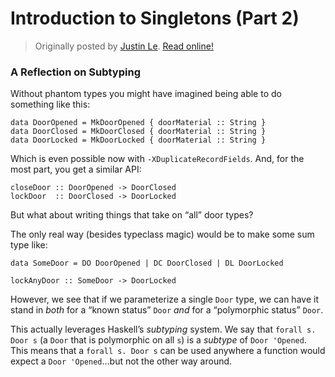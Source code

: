 Introduction to Singletons (Part 2)
===================================

> Originally posted by [Justin Le](https://blog.jle.im/).
> [Read online!](https://blog.jle.im/entry/introduction-to-singletons-2.html)

<!-- Ditching the Phantom -->
<!-- -------------------- -->
<!-- Now, sometimes we don't actually care about the state of the door in our type, -->
<!-- and we don't *want* the state of the door in its type.  Our `lockAnyDoor` -->
<!-- function earlier was an example. -->
<!-- We have a couple of options here --- first, we can create a new type -->
<!-- `SomeDoor`, that doesn't have the opened/closed status in its type, but rather -->
<!-- as a runtime value: -->
<!-- ```haskell -->
<!-- data SomeDoor = MkSomeDoor -->
<!--     { someDoorState    :: DoorState -->
<!--     , someDoorMaterial :: String -->
<!--     } -->
<!-- -- or, in GADT syntax -->
<!-- data SomeDoor :: Type where -->
<!--     MkSomeDoor :: -->
<!--       { someDoorState    :: DoorState -->
<!--       , someDoorMaterial :: String -->
<!--       } -> SomeDoor -->
<!-- ``` -->
<!-- We could have actually been using this type the entire time, if we didn't care -->
<!-- about type safety.  In the real world and in real applications, we might have -->
<!-- actually written `SomeDoor` *before* we ever thought about `Door` with a -->
<!-- phantom type.  It's definitely the more typical "standard" Haskell thing. -->
<!-- It's possible to "construct" this from our original typed `Door`, using a smart -->
<!-- constructor/conversion function: -->
<!-- ```haskell -->
<!-- fromDoor :: SingDS s -> Door s -> SomeDoor -->
<!-- fromDoor SOpened (UnsafeMkDoor m) = MkSomeDoor Opened m -->
<!-- formDoor SClosed (UnsafeMkDoor m) = MkSomeDoor Closed m -->
<!-- formDoor SLocked (UnsafeMkDoor m) = MkSomeDoor Locked m -->
<!-- ``` -->
<!-- ### SomeDoor to Door -->
<!-- Now, `SomeDoor` is great.  But because it's a completely different type, we -->
<!-- potentially have to write the same function for both `Door` and `SomeDoor`, -->
<!-- because they have different implementations.  For example: -->
<!-- ```haskell -->
<!-- closeSomeOpenedDoor :: SomeDoor -> Maybe SomeDoor -->
<!-- closeSomeOpenedDoor (MkSomeDoor Opened m) = Just (MkSomeDoor Closed m) -->
<!-- closeSomeOpenedDoor (MkSomeDoor Closed m) = Nothing -->
<!-- closeSomeOpenedDoor (MkSomeDoor Locked m) = Nothing -->
<!-- ``` -->
<!-- Wouldn't it be nice if we can *re-use* our original `closeDoor`?  This is a toy -->
<!-- example, and in real life, closing a door might have some complicated runtime -->
<!-- logic, and it'd be annoying to have to *re-implement* it for both `SomeDoor` -->
<!-- and `Door`. -->
<!-- #### Converting into an existential -->
<!-- One thing we can do is write a function to convert a `SomeDoor` into a `Door`, -->
<!-- so we can re-use our original `closeDoor`.  We'd convert our `SomeDoor` into a -->
<!-- `Door` to re-use our `closeDoor :: Door 'Opened -> Door 'Closed` on it if -->
<!-- possible! -->
<!-- However, going from `SomeDoor` to `Door s` is slightly trickier in Haskell than -->
<!-- going the other way around.  One trick we often use is a CPS-style existential -->
<!-- type. -->
<!-- The essential concept is that normal Haskell type variables are universally -->
<!-- qualified, meaning that the *caller* can pick how to instantiate `s`.  However, -->
<!-- we want a function where the *function* can pick the `s`, and the caller must -->
<!-- handle whatever `s` is given by the function: -->
<!-- ```haskell -->
<!-- withSomeDoor :: SomeDoor -> (forall s. SingDS s -> Door s -> r) -> r -->
<!-- withSomeDoor (MkSomeDoor Opened m) f = f SOpened (UnsafeMkDoor m) -->
<!-- withSomeDoor (MkSomeDoor Closed m) f = f SClosed (UnsafeMkDoor m) -->
<!-- withSomeDoor (MkSomeDoor Locked m) f = f SLocked (UnsafeMkDoor m) -->
<!-- ``` -->
<!-- Notice the funky CPS-like type signature of `withSomeDoor`.  To use -->
<!-- `withSomeDoor` and access the `Door`, you have to pass in a function to handle -->
<!-- *any possible `s`*.  And, as you can see, the function passed in might be given -->
<!-- an `SOpened`, an `SClosed`, or an `SLocked`.  It has to be able to handle all -->
<!-- three! -->
<!-- Here, we call `s` *existentially quantified*.  The `withSomeDoor` function gets -->
<!-- to pick which `s` to give `f`.  So, the `s` type variable is directly chosen by -->
<!-- the *function*, and not by the caller. -->
<!-- So we can implement `closeSomeOpenedDoor` (and even a `lockAnySomeDoor`) using this -->
<!-- conversion function: -->
<!-- ```haskell -->
<!-- closeSomeOpenedDoor :: SomeDoor -> Maybe (Door 'Closed) -->
<!-- closeSomeOpenedDoor sd = withSomeDoor sd $ \case -->
<!--     SOpened -> \d -> Just (closeDoor d) -->
<!--     SClosed -> \_ -> Nothing -->
<!--     SLocked -> \_ -> Nothing -->
<!-- lockAnySomeDoor :: SomeDoor -> Door 'Locked -->
<!-- lockAnySomeDoor sd = withSomeDoor sd $ \s d -> -->
<!--     lockAnyDoor s d -->
<!-- ``` -->
<!-- #### The Existential Datatype -->
<!-- However, there's another path we can take.  With the power of singletons, we -->
<!-- can actually implement `SomeDoor` *in terms of* `Door`, using an **existential -->
<!-- data type**: -->
<!-- ```haskell -->
<!-- -- using existential constructor syntax -->
<!-- data SomeDoor = forall s. MkSomeDoor (SingDS s) (Door s) -->
<!-- -- or, using GADT syntax (preferred) -->
<!-- !!!singletons/Door.hs "data SomeDoor ::" -->
<!-- ``` -->
<!-- `MkSomeDoor` is a constructor for an existential data type, meaning that the -->
<!-- data type "hides" a type variable `s`. -->
<!-- Hopefully you can see the similarities between our original `SomeDoor` and this -->
<!-- one. -->
<!-- ```haskell -->
<!-- -- Original type -->
<!-- data SomeDoor where -->
<!--     MkSomeDoor :: DoorState -> String -> SomeDoor -->
<!-- -- New existential type -->
<!-- data SomeDoor where -->
<!--     MkSomeDoor :: SingDS s  -> Door s -> SomeDoor -->
<!-- ``` -->
<!-- The key differences are: -->
<!-- *   Our first `SomeDoor` contains a `DoorState`, and this new `SomeDoor` -->
<!--     contains a `SingDS` (a *singleton* for the `DoorState`): -->
<!-- *   Our first `SomeDoor` contains essentially a re-implementation of the `Door` -->
<!--     type, but the new `SomeDoor` contains an actual `Door`, so we can re-use -->
<!--     functions on `Door`s. -->
<!-- In Haskell, existential data types are pretty nice, syntactically, to work -->
<!-- with.  For a comparison, let's re-implement our previous functions with our new -->
<!-- data type: -->
<!-- ```haskell -->
<!-- !!!singletons/Door.hs "closeSomeOpenedDoor ::" "lockAnySomeDoor ::" -->
<!-- ``` -->
<!-- Much more convenient, because *we already have a `Door`!*  And we don't have to -->
<!-- re-implement one like we did for our original `SomeDoor` -- all of our original -->
<!-- code works directly! -->
<!-- It's important to remember that our original separate-implementation `SomeDoor` -->
<!-- is, functionally, identical to the new code-reusing `Door`.  The reason why -->
<!-- they are the same is that *having an existentially quantified singleton is the -->
<!-- same as having a value of the corresponding type.*  Having an existentially -->
<!-- quantified `SingDS s` is *the same as* having a value of type `DoorState`. -->
<!-- If they're identical, why use a `SingDS` or the new `SomeDoor` at all?  One -->
<!-- main reason (besides allowing code-reuse) is that *using the singleton lets us -->
<!-- recover the type*.  Essentially, a `SingDS s` not only contains whether it is -->
<!-- Opened/Closed/Locked...it contains it in a way that GHC can use to *bring it -->
<!-- all back* to the type level. -->
<!-- Basically, `SingDS` allows us to re-use our original `Door s` implementation, -->
<!-- because we store both the `Door`...*and* the `s` at the type level.  You should -->
<!-- read it as storing `s` and `Door s`, together, at runtime.  It also lets GHC -->
<!-- *check* our implementations, to help ensure that they are correct, because you -->
<!-- maintain the `s` at the type level. -->
<!-- #### Some Lingo -->
<!-- In the language of dependently typed programming, we call `SomeDoor` a -->
<!-- **dependent sum**, because you can imagine it basically as: -->
<!-- ```haskell -->
<!-- data SomeDoor = SDOpened (Door 'Opened) -->
<!--               | SDClosed (Door 'Closed) -->
<!--               | SDLocked (Door 'Locked) -->
<!-- ``` -->
<!-- A three-way sum between a `Door 'Opened`, a `Door 'Closed`, and a `Door -->
<!-- 'Locked`, essentially.  If you have a `SomeDoor`, it's *either* an opened door, -->
<!-- a closed door, or a locked door.  Try looking at this new `SomeDoor` until you -->
<!-- realize that this type is the same type as the previous `SomeDoor`! -->
<!-- You might also see `SomeDoor` called a **dependent pair**, because it's -->
<!-- basically an existentially quantified tuple of the type (the `s`, witnessed by -->
<!-- the `SingDS s`) with a value (the `Door s`). -->
<!-- ### Types at Runtime -->
<!-- With this last tool, we finally have enough to build a function to "make" a -->
<!-- door with the status unknown until runtime: -->
<!-- ```haskell -->
<!-- !!!singletons/Door.hs "mkSomeDoor ::" -->
<!-- ``` -->
<!-- ```haskell -->
<!-- ghci> let mySomeDoor = mkSomeDoor Opened "Birch" -->
<!-- ghci> :t mySomeDoor -->
<!-- SomeDoor -->
<!-- ghci> putStrLn $ case mySomeDoor of -->
<!--         MkSomeDoor SOpened _ -> "mySomeDoor was opened!" -->
<!--         MkSomeDoor SClosed _ -> "mySomeDoor was closed!" -->
<!--         MkSomeDoor SLocked _ -> "mySomeDoor was locked!" -->
<!-- mySomeDoor was opened! -->
<!-- ``` -->
<!-- Using `mkSomeDoor`, we can truly pass in a `DoorState` that we generate at -->
<!-- runtime (from IO, or a user prompt, or a configuration file, maybe), and create -->
<!-- a `Door` based on it. -->
<!-- Take *that*, type erasure! :D -->
<!-- We could even directly return a `Door` with an existentially quantified door -->
<!-- status in CPS style: -->
<!-- ```haskell -->
<!-- withDoor :: DoorState -> String -> (forall s. SingDS s -> Door s -> r) -> r -->
<!-- withDoor s m f = case s of -->
<!--     Opened -> f SOpened (UnsafeMkDoor m) -->
<!--     Closed -> f SClosed (UnsafeMkDoor m) -->
<!--     Locked -> f SLocked (UnsafeMkDoor m) -->
<!-- ``` -->
<!-- ```haskell -->
<!-- ghci> withDoor Opened "Birch" $ \s d -> case s of -->
<!--          SOpened -> "Opened door!" -->
<!--          SClosed -> "Closed door!" -->
<!--          SLocked -> "Locked door!" -->
<!-- Opened door! -->
<!-- ``` -->
<!-- This allows us to *truly* directly generate a `Door s` with an `s` that can -->
<!-- vary at runtime. -->
<!-- #### Reification -->
<!-- The general pattern we are exploiting here is called **reification** -- we're -->
<!-- taking a dynamic run-time value, and lifting it to the type level as a type -->
<!-- (here, the type variable `s`).  You can think of reification as the opposite of -->
<!-- reflection, and imagine the two as being the "gateway" between the type-safe -->
<!-- and unsafe world.  In the dynamic world of a `DoorState` value, you have no -->
<!-- type safety.  You live in the world of `SomeDoor`, `closeSomeOpenedDoor`, -->
<!-- `lockAnySomeDoor`, etc.  But, you can *reify* your `DoorState` value to a *type*, and -->
<!-- enter the type-safe world of `Door s`, `closeDoor`, `lockDoor`, and -->
<!-- `lockAnyDoor`. -->
<!-- It might be more meaningful then to write a direct reification function for our -->
<!-- `DoorState`, in CPS style.  Then, we can actually write our `withDoor` in terms -->
<!-- of it! -->
<!-- ```haskell -->
<!-- !!!singletons/Door.hs "withDoorState ::" "withDoor ::" -->
<!-- ``` -->
<!-- ## Sing -->
<!-- *   `toSing :: DoorState -> SomeSing DoorState` takes us from values to their -->
<!--     (existentially quantified) singletons -->
<!--     ```haskell -->
<!--     ghci> let s = toSing Opened -->
<!--     ghci> :t s -->
<!--     s :: SomeSing DoorState -->
<!--     ghci> putStrLn $ case s of -->
<!--             SomeSing SOpened -> "Opened." -->
<!--             SomeSing SClosed -> "SClosed." -->
<!--             SomeSing SLocked -> "SLocked." -->
<!--     "Opened." -->
<!--     ``` -->
<!--     `SomeSing` is like `SomeDoor` in that it is an existentially quantified -->
<!--     singleton: -->
<!--     ```haskell -->
<!--     data SomeSing DoorState :: Type where -->
<!--         SomeSing :: Sing s -> SomeSing DoorState -->
<!--     -- or, more accurately, since `SomeSing` is polykinded -->
<!--     data SomeSing :: k -> Type where -->
<!--         SomeSing :: Sing (a :: k) -> SomeSing k -->
<!--     ``` -->
<!-- 3.  Implement `withSomeDoor` for the existentially quantified `SomeDoor` type. -->
<!--     ```haskell -->
<!--     !!!singletons/DoorSingletons.hs "data SomeDoor" "withSomeDoor ::"1 -->
<!--     ``` -->
<!-- 4.  Implement `openAnySomeDoor`, which should work like `lockAnySomeDoor`, just -->
<!--     wrapping an application of `openAnyDoor` inside a `SomeDoor`. -->
<!--     ```haskell -->
<!--     !!!singletons/DoorSingletons.hs "openAnySomeDoor ::"1 -->
<!--     ``` -->
<!--     You **shouild not** use `UnsafeMkDoor` directly. -->
<!--     Note that because we wrote `openAnyDoor` in "implicit style", we might have -->
<!--     to convert between `SingI s =>` and `Sing s ->` style, using `withSingI`. -->
<!-- However, full expressively with phantom types is still out of our reach.  If we -->
<!-- want to express more complicated relationships and to be able to treat phantom -->
<!-- types (and *types*, in general) as first-class values, and delve into the -->
<!-- frighteningly beautiful world of "type-level programming", we are going to have -->
<!-- to dig a bit deeper.  Come back for the next post to see how!  Singletons will -->
<!-- be our tool, and we'll also see how the singletons library is a very clean -->
<!-- unification of a lot of concepts. -->
### A Reflection on Subtyping

Without phantom types you might have imagined being able to do something like
this:

``` {.hskell}
data DoorOpened = MkDoorOpened { doorMaterial :: String }
data DoorClosed = MkDoorClosed { doorMaterial :: String }
data DoorLocked = MkDoorLocked { doorMaterial :: String }
```

Which is even possible now with `-XDuplicateRecordFields`. And, for the most
part, you get a similar API:

``` {.haskell}
closeDoor :: DoorOpened -> DoorClosed
lockDoor  :: DoorClosed -> DoorLocked
```

But what about writing things that take on “all” door types?

The only real way (besides typeclass magic) would be to make some sum type like:

``` {.haskell}
data SomeDoor = DO DoorOpened | DC DoorClosed | DL DoorLocked

lockAnyDoor :: SomeDoor -> DoorLocked
```

However, we see that if we parameterize a single `Door` type, we can have it
stand in *both* for a “known status” `Door` *and* for a “polymorphic status”
`Door`.

This actually leverages Haskell’s *subtyping* system. We say that
`forall s. Door s` (a `Door` that is polymorphic on all `s`) is a *subtype* of
`Door 'Opened`. This means that a `forall s. Door s` can be used anywhere a
function would expect a `Door 'Opened`…but not the other way around.

